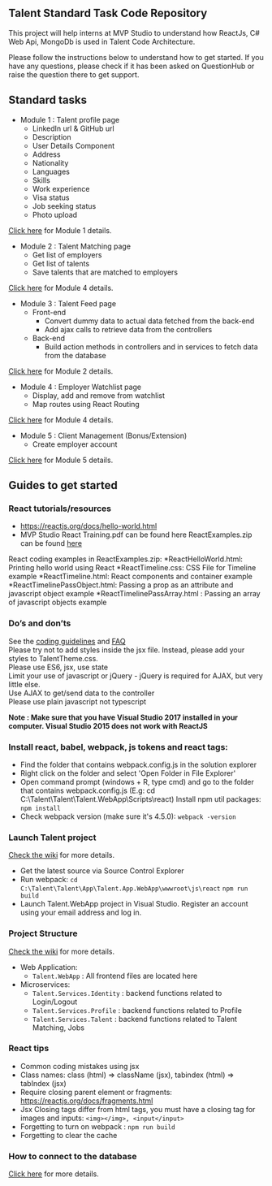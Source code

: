 ## Talent Standard Task Code Repository

This project will help interns at MVP Studio to understand how ReactJs, C# Web Api, MongoDb is used in Talent Code Architecture. 

Please follow the instructions below to understand how to get started. If you have any questions, please check if it has been asked on QuestionHub or raise the question there to get support. 

## Standard tasks

* Module 1 : Talent profile page
  * LinkedIn url & GitHub url
  * Description
  * User Details Component
  * Address
  * Nationality
  * Languages
  * Skills
  * Work experience
  * Visa status
  * Job seeking status
  * Photo upload

[Click here](http://git.mvp.studio/talent-standard-tasks/talent-standard-tasks/wikis/guides/standard-task-module1) for Module 1  details.

* Module 2 : Talent Matching page
  * Get list of employers
  * Get list of talents
  * Save talents that are matched to employers

[Click here](http://git.mvp.studio/talent-standard-tasks/talent-standard-tasks/wikis/guides/standard-task-module2) for Module 4  details.

* Module 3 : Talent Feed page
  * Front-end
    * Convert dummy data to actual data fetched from the back-end
    * Add ajax calls to retrieve data from the controllers
  * Back-end 
    * Build action methods in controllers and in services to fetch data from the database
	
[Click here](http://git.mvp.studio/talent-standard-tasks/talent-standard-tasks/wikis/guides/standard-task-module3) for Module 2  details.
 
* Module 4 : Employer Watchlist page
  * Display, add and remove from watchlist
  * Map routes using React Routing

[Click here](http://git.mvp.studio/talent-standard-tasks/talent-standard-tasks/wikis/guides/standard-task-module4) for Module 4 details.


* Module 5 : Client Management (Bonus/Extension)
  * Create employer account
  
[Click here](http://git.mvp.studio/talent-standard-tasks/talent-standard-tasks/wikis/guides/standard-task-module5) for Module 5  details.


## Guides to get started

### React tutorials/resources
* https://reactjs.org/docs/hello-world.html
* MVP Studio React Training.pdf can be found here
ReactExamples.zip can be found [here](https://drive.google.com/file/d/1dXZeb3hmMsYbE1hmGEkb4_hyOkNiAbPa/view?usp=sharing)

React coding examples in ReactExamples.zip:
*ReactHelloWorld.html: Printing hello world using React
*ReactTimeline.css: CSS File for Timeline example
*ReactTimeline.html: React components and container example
*ReactTimelinePassObject.html: Passing a prop as an attribute and javascript object example
*ReactTimelinePassArray.html : Passing an array of javascript objects example

### Do’s and don’ts
See the [coding guidelines](http://git.mvp.studio/talent-competition/talent-competition/wikis/guides/coding-guidelines) and [FAQ](http://git.mvp.studio/talent-competition/talent-competition/wikis/guides/faqs)  
Please try not to add styles inside the jsx file. Instead, please add your styles to TalentTheme.css.  
Please use ES6, jsx, use state  
Limit your use of javascript or jQuery - jQuery is required for AJAX, but very little else.  
Use AJAX to get/send data to the controller  
Please use plain javascript not typescript  

**Note : Make sure that you have Visual Studio 2017 installed in your computer.
Visual Studio 2015 does not work with ReactJS**

### Install react, babel, webpack, js tokens and react tags:
* Find the folder that contains webpack.config.js in the solution explorer
* Right click on the folder and select 'Open Folder in File Explorer'
* Open command prompt (windows + R, type cmd) and go to the folder that contains webpack.config.js (E.g: cd C:\Talent\Talent\Talent.WebApp\Scripts\react)
Install npm util packages:
`npm install`
* Check webpack version (make sure it's 4.5.0):
`webpack -version`

### Launch Talent project
[Check the wiki](http://git.mvp.studio/talent-competition/talent-competition/wikis/guides/Starting-the-project) for more details.
* Get the latest source via Source Control Explorer
* Run webpack:
`cd C:\Talent\Talent\App\Talent.App.WebApp\wwwroot\js\react`
`npm run build`
* Launch Talent.WebApp project in Visual Studio. Register an account using your email address and log in.

### Project Structure  
[Check the wiki](http://git.mvp.studio/talent-competition/talent-competition/wikis/guides/project-structure) for more details.
 - Web Application:
    - `Talent.WebApp` : All frontend files are located here
 - Microservices:
    - `Talent.Services.Identity` : backend functions related to Login/Logout
    - `Talent.Services.Profile` : backend functions related to Profile
    - `Talent.Services.Talent` : backend functions related to Talent Matching, Jobs

### React tips
* Common coding mistakes using jsx
* Class names: class (html) => className (jsx), tabindex (html) => tabIndex (jsx)
* Require closing parent element or fragments: https://reactjs.org/docs/fragments.html
* Jsx Closing tags differ from html tags, you must have a closing tag for images and inputs: `<img></img>, <input</input>`
* Forgetting to turn on webpack : `npm run build`
* Forgetting to clear the cache

### How to connect to the database
[Click here](http://git.mvp.studio/talent-competition/talent-competition/wikis/guides/mongo-db) for more details.
